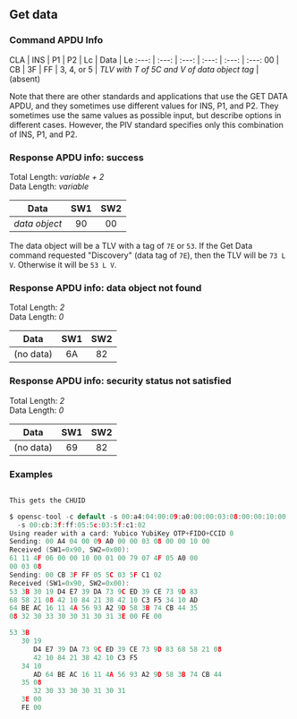 <!-- Copyright 2021 Yubico AB

Licensed under the Apache License, Version 2.0 (the "License");
you may not use this file except in compliance with the License.
You may obtain a copy of the License at

    http://www.apache.org/licenses/LICENSE-2.0

Unless required by applicable law or agreed to in writing, software
distributed under the License is distributed on an "AS IS" BASIS,
WITHOUT WARRANTIES OR CONDITIONS OF ANY KIND, either express or implied.
See the License for the specific language governing permissions and
limitations under the License. -->


## Get data

### Command APDU Info

CLA | INS | P1 | P2 | Lc | Data | Le
:---: | :---: | :---: | :---: | :---: | :---:
00 | CB | 3F | FF | 3, 4, or 5 | *TLV with T of 5C and V of data object tag* | (absent)

Note that there are other standards and applications that use the GET DATA APDU, and they
sometimes use different values for INS, P1, and P2. They sometimes use the same values as
possible input, but describe options in different cases. However, the PIV standard
specifies only this combination of INS, P1, and P2.

### Response APDU info: success

Total Length: *variable + 2*\
Data Length: *variable*

Data | SW1 | SW2
:---: | :---: | :---:
*data object* | 90 | 00

The data object will be a TLV with a tag of `7E` or `53`. If the Get Data command
requested "Discovery" (data tag of `7E`), then the TLV will be `73 L V`. Otherwise it will
be `53 L V`.

### Response APDU info: data object not found

Total Length: *2*\
Data Length: *0*

Data | SW1 | SW2
:---: | :---: | :---:
(no data) | 6A | 82

### Response APDU info: security status not satisfied

Total Length: *2*\
Data Length: *0*

Data | SW1 | SW2
:---: | :---: | :---:
(no data) | 69 | 82

### Examples

```C

This gets the CHUID

$ opensc-tool -c default -s 00:a4:04:00:09:a0:00:00:03:08:00:00:10:00
  -s 00:cb:3f:ff:05:5c:03:5f:c1:02
Using reader with a card: Yubico YubiKey OTP+FIDO+CCID 0
Sending: 00 A4 04 00 09 A0 00 00 03 08 00 00 10 00
Received (SW1=0x90, SW2=0x00):
61 11 4F 06 00 00 10 00 01 00 79 07 4F 05 A0 00
00 03 08
Sending: 00 CB 3F FF 05 5C 03 5F C1 02
Received (SW1=0x90, SW2=0x00):
53 3B 30 19 D4 E7 39 DA 73 9C ED 39 CE 73 9D 83
68 58 21 08 42 10 84 21 38 42 10 C3 F5 34 10 AD
64 BE AC 16 11 4A 56 93 A2 9D 58 3B 74 CB 44 35
08 32 30 33 30 30 31 30 31 3E 00 FE 00

53 3B
   30 19
      D4 E7 39 DA 73 9C ED 39 CE 73 9D 83 68 58 21 08
      42 10 84 21 38 42 10 C3 F5
   34 10
      AD 64 BE AC 16 11 4A 56 93 A2 9D 58 3B 74 CB 44
   35 08
      32 30 33 30 30 31 30 31
   3E 00
   FE 00
```
